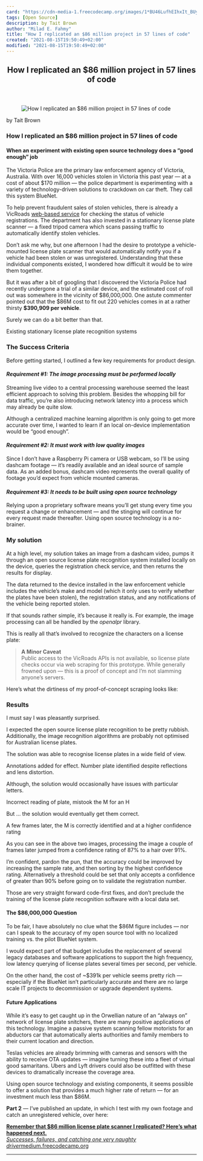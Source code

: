 ```yaml
---
card: "https://cdn-media-1.freecodecamp.org/images/1*BU46LufhEIhxIt_BUyPaRQ.jpeg"
tags: [Open Source]
description: by Tait Brown
author: "Milad E. Fahmy"
title: "How I replicated an $86 million project in 57 lines of code"
created: "2021-08-15T19:50:49+02:00"
modified: "2021-08-15T19:50:49+02:00"
---
```

<div class="site-wrapper">
<main id="site-main" class="site-main outer">
<div class="inner">
<article class="post-full post tag-open-source tag-javascript tag-hackathons tag-cloud-computing tag-tech ">
<header class="post-full-header">
<h1 class="post-full-title">How I replicated an $86 million project in 57 lines of code</h1>
</header>
<figure class="post-full-image">
<picture>
<source media="(max-width: 700px)" sizes="1px" srcset="data:image/gif;base64,R0lGODlhAQABAIAAAAAAAP///yH5BAEAAAAALAAAAAABAAEAAAIBRAA7 1w">
<source media="(min-width: 701px)" sizes="(max-width: 800px) 400px,
(max-width: 1170px) 700px,
1400px" srcset="https://cdn-media-1.freecodecamp.org/images/1*BU46LufhEIhxIt_BUyPaRQ.jpeg 300w,
https://cdn-media-1.freecodecamp.org/images/1*BU46LufhEIhxIt_BUyPaRQ.jpeg 600w,
https://cdn-media-1.freecodecamp.org/images/1*BU46LufhEIhxIt_BUyPaRQ.jpeg 1000w,
https://cdn-media-1.freecodecamp.org/images/1*BU46LufhEIhxIt_BUyPaRQ.jpeg 2000w">
<img onerror="this.style.display='none'" src="https://cdn-media-1.freecodecamp.org/images/1*BU46LufhEIhxIt_BUyPaRQ.jpeg" alt="How I replicated an $86 million project in 57 lines of code">
</picture>
</figure>
<section class="post-full-content">
<div class="post-content medium-migrated-article">
<p>by Tait Brown</p>
<h1 id="how-i-replicated-an-86-million-project-in-57-lines-of-code"><strong>How I replicated an $86 million project in 57 lines of code</strong></h1>
<h4 id="when-an-experiment-with-existing-open-source-technology-does-a-good-enough-job">When an experiment with existing open source technology does a “good enough” job</h4>
<p>The Victoria Police are the primary law enforcement agency of Victoria, Australia. With over 16,000 vehicles stolen in Victoria this past year — at a cost of about $170 million — the police department is experimenting with a variety of technology-driven solutions to crackdown on car theft. They call this system BlueNet.</p>
<p>To help prevent fraudulent sales of stolen vehicles, there is already a VicRoads <a href="https://www.vicroads.vic.gov.au/registration/buy-sell-or-transfer-a-vehicle/buy-a-vehicle/check-vehicle-registration/vehicle-registration-enquiry" rel="noopener">web-based service</a> for checking the status of vehicle registrations. The department has also invested in a stationary license plate scanner — a fixed tripod camera which scans passing traffic to automatically identify stolen vehicles.</p>
<p>Don’t ask me why, but one afternoon I had the desire to prototype a vehicle-mounted license plate scanner that would automatically notify you if a vehicle had been stolen or was unregistered. Understanding that these individual components existed, I wondered how difficult it would be to wire them together.</p>
<p>But it was after a bit of googling that I discovered the Victoria Police had recently undergone a trial of a similar device, and the estimated cost of roll out was somewhere in the vicinity of $86,000,000. One astute commenter pointed out that the $86M cost to fit out 220 vehicles comes in at a rather thirsty <strong>$390,909 per vehicle</strong>.</p>
<p>Surely we can do a bit better than that.</p>
<figcaption>Existing stationary license plate recognition systems</figcaption>
</figure>
<h3 id="the-success-criteria">The Success Criteria</h3>
<p>Before getting started, I outlined a few key requirements for product design.</p>
<h4 id="requirement-1-the-image-processing-must-be-performed-locally"><strong><em>Requirement #1: The image processing must be performed locally</em></strong></h4>
<p>Streaming live video to a central processing warehouse seemed the least efficient approach to solving this problem. Besides the whopping bill for data traffic, you’re also introducing network latency into a process which may already be quite slow.</p>
<p>Although a centralized machine learning algorithm is only going to get more accurate over time, I wanted to learn if an local on-device implementation would be “good enough”.</p>
<h4 id="requirement-2-it-must-work-with-low-quality-images"><strong><em>Requirement #2: It must work with low quality images</em></strong></h4>
<p>Since I don’t have a Raspberry Pi camera or USB webcam, so I’ll be using dashcam footage — it’s readily available and an ideal source of sample data. As an added bonus, dashcam video represents the overall quality of footage you’d expect from vehicle mounted cameras.</p>
<h4 id="requirement-3-it-needs-to-be-built-using-open-source-technology"><strong><em>Requirement #3: It needs to be built using open source technology</em></strong></h4>
<p>Relying upon a proprietary software means you’ll get stung every time you request a change or enhancement — and the stinging will continue for every request made thereafter. Using open source technology is a no-brainer.</p>
<h3 id="my-solution"><strong>My solution</strong></h3>
<p>At a high level, my solution takes an image from a dashcam video, pumps it through an open source license plate recognition system installed locally on the device, queries the registration check service, and then returns the results for display.</p>
<p>The data returned to the device installed in the law enforcement vehicle includes the vehicle’s make and model (which it only uses to verify whether the plates have been stolen), the registration status, and any notifications of the vehicle being reported stolen.</p>
<p>If that sounds rather simple, it’s because it really is. For example, the image processing can all be handled by the <em>openalpr</em> library.</p>
<p>This is really all that’s involved to recognize the characters on a license plate:</p>
<blockquote><strong>A Minor Caveat</strong><br>Public access to the VicRoads APIs is not available, so license plate checks occur via web scraping for this prototype. While generally frowned upon — this is a proof of concept and I’m not slamming anyone’s servers.</blockquote>
<p>Here’s what the dirtiness of my proof-of-concept scraping looks like:</p>
<h3 id="results">Results</h3>
<p>I must say I was pleasantly surprised.</p>
<p>I expected the open source license plate recognition to be pretty rubbish. Additionally, the image recognition algorithms are probably not optimised for Australian license plates.</p>
<p>The solution was able to recognise license plates in a wide field of view.</p>
<figcaption>Annotations added for effect. Number plate identified despite reflections and lens distortion.</figcaption>
</figure>
<p>Although, the solution would occasionally have issues with particular letters.</p>
<figcaption>Incorrect reading of plate, mistook the M for an H</figcaption>
</figure>
<p>But … the solution would eventually get them correct.</p>
<figcaption>A few frames later, the M is correctly identified and at a higher confidence rating</figcaption>
</figure>
<p>As you can see in the above two images, processing the image a couple of frames later jumped from a confidence rating of 87% to a hair over 91%.</p>
<p>I’m confident, pardon the pun, that the accuracy could be improved by increasing the sample rate, and then sorting by the highest confidence rating. Alternatively a threshold could be set that only accepts a confidence of greater than 90% before going on to validate the registration number.</p>
<p>Those are very straight forward code-first fixes, and don’t preclude the training of the license plate recognition software with a local data set.</p>
<h4 id="the-86-000-000-question">The $86,000,000 Question</h4>
<p>To be fair, I have absolutely no clue what the $86M figure includes — nor can I speak to the accuracy of my open source tool with no localized training vs. the pilot BlueNet system.</p>
<p>I would expect part of that budget includes the replacement of several legacy databases and software applications to support the high frequency, low latency querying of license plates several times per second, per vehicle.</p>
<p>On the other hand, the cost of ~$391k per vehicle seems pretty rich — especially if the BlueNet isn’t particularly accurate and there are no large scale IT projects to decommission or upgrade dependent systems.</p>
<h4 id="future-applications">Future Applications</h4>
<p>While it’s easy to get caught up in the Orwellian nature of an “always on” network of license plate snitchers, there are many positive applications of this technology. Imagine a passive system scanning fellow motorists for an abductors car that automatically alerts authorities and family members to their current location and direction.</p>
<p>Teslas vehicles are already brimming with cameras and sensors with the ability to receive OTA updates — imagine turning these into a fleet of virtual good samaritans. Ubers and Lyft drivers could also be outfitted with these devices to dramatically increase the coverage area.</p>
<p>Using open source technology and existing components, it seems possible to offer a solution that provides a much higher rate of return — for an investment much less than $86M.</p>
<p><strong>Part 2</strong> — I’ve published an update, in which I test with my own footage and catch an unregistered vehicle, over here:</p>
<p><a href="https://medium.freecodecamp.org/remember-that-86-million-license-plate-scanner-i-replicated-heres-what-happened-next-9f3c64e8f22b" rel="noopener"><strong>Remember that $86 million license plate scanner I replicated? Here’s what happened next.</strong></a><br><a href="https://medium.freecodecamp.org/remember-that-86-million-license-plate-scanner-i-replicated-heres-what-happened-next-9f3c64e8f22b" rel="noopener"><em>Successes, failures, and catching one very naughty driver</em>medium.freecodecamp.org</a></p>
</div>
<hr>
</section>
</article>
</div>
</main>
</div>
<!-- Google Tag Manager (noscript) -->
<!-- End Google Tag Manager (noscript) -->
